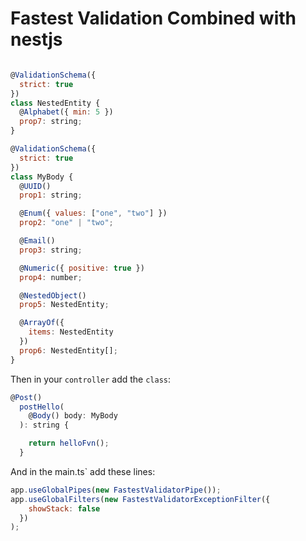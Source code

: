 
# Fastest Validation Combined with nestjs

```javascript

@ValidationSchema({
  strict: true
})
class NestedEntity {
  @Alphabet({ min: 5 })
  prop7: string;
}

@ValidationSchema({
  strict: true
})
class MyBody {
  @UUID()
  prop1: string;

  @Enum({ values: ["one", "two"] })
  prop2: "one" | "two";

  @Email()
  prop3: string;

  @Numeric({ positive: true })
  prop4: number;

  @NestedObject()
  prop5: NestedEntity;

  @ArrayOf({
    items: NestedEntity
  })
  prop6: NestedEntity[];
}
```


Then in your `controller` add the `class`:

```javascript
@Post()
  postHello(
    @Body() body: MyBody
  ): string {

    return helloFvn();
  }
```

And in the  main.ts` add these lines:

```javascript
app.useGlobalPipes(new FastestValidatorPipe());
app.useGlobalFilters(new FastestValidatorExceptionFilter({
    showStack: false
  })
);

```